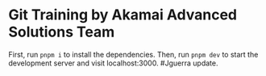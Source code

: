 # Git Training by Akamai Advanced Solutions Team

First, run `pnpm i` to install the dependencies.
Then, run `pnpm dev` to start the development server and visit localhost:3000.
#Jguerra update. 
